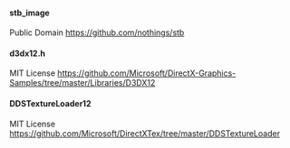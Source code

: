 

#### stb_image
Public Domain
https://github.com/nothings/stb

#### d3dx12.h
MIT License
https://github.com/Microsoft/DirectX-Graphics-Samples/tree/master/Libraries/D3DX12

#### DDSTextureLoader12
MIT License
https://github.com/Microsoft/DirectXTex/tree/master/DDSTextureLoader

